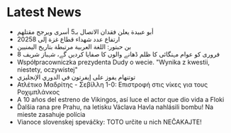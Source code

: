 # Latest News
-  أبو عبيدة يعلن فقدان الاتصال بـ5 أسرى ويرجح مقتلهم
-  ارتفاع عدد شهداء قطاع غزة إلى 20258
-  بن حبتور: اللغة العربية مرتبطة بتاريخ اليمنيين
-  8 فروری کو عوام مہنگائی کا ظلم ڈھانے والوں کا صفایا کردیں گے، شہباز شریف
-  Współpracowniczka prezydenta Dudy o wecie. "Wynika z kwestii, niestety, oczywistej"
-  توتنهام يفوز على إيفرتون في الدوري الإنجليزي
-  Ατλέτικο Μαδρίτης - Σεβίλλη 1-0: Επιστροφή στις νίκες για τους Ροχιμπλάνκος
-  A 10 años del estreno de Vikingos, así luce el actor que dio vida a Floki
-  Ďalšia rana pre Prahu, na letisku Václava Havla nahlásili bombu! Na mieste zasahuje polícia
-  Vianoce slovenskej speváčky: TOTO určite u nich NEČAKAJTE!
